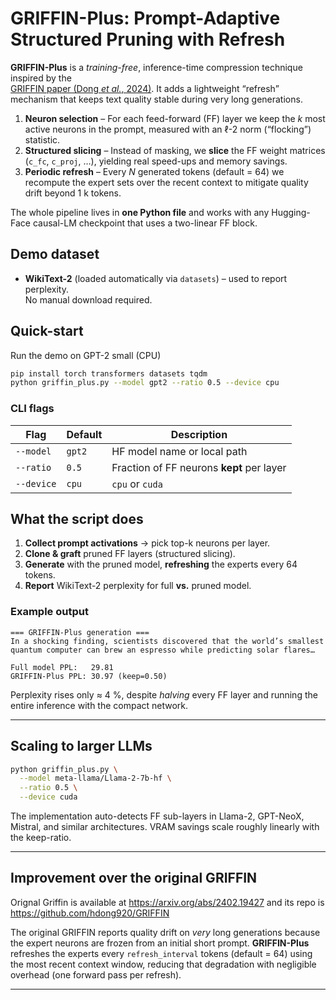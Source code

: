 # GRIFFIN-Plus: Prompt-Adaptive Structured Pruning with Refresh

**GRIFFIN-Plus** is a *training-free*, inference-time compression technique inspired by the  
[GRIFFIN paper (Dong *et al.*, 2024)](https://arxiv.org/abs/2402.XXXX). It adds a lightweight
“refresh” mechanism that keeps text quality stable during very long generations.

1. **Neuron selection** – For each feed-forward (FF) layer we keep the *k* most active
   neurons in the prompt, measured with an ℓ-2 norm (“flocking”) statistic.  
2. **Structured slicing** – Instead of masking, we **slice** the FF weight matrices
   (`c_fc`, `c_proj`, …), yielding real speed-ups and memory savings.  
3. **Periodic refresh** – Every *N* generated tokens (default = 64) we recompute the
   expert sets over the recent context to mitigate quality drift beyond 1 k tokens.

The whole pipeline lives in **one Python file** and works with any Hugging-Face
causal-LM checkpoint that uses a two-linear FF block.


## Demo dataset

* **WikiText-2** (loaded automatically via `datasets`) – used to report perplexity.  
  No manual download required.

## Quick-start
Run the demo on GPT-2 small (CPU)

```bash
pip install torch transformers datasets tqdm
python griffin_plus.py --model gpt2 --ratio 0.5 --device cpu
````

### CLI flags

| Flag       | Default | Description                               |
| ---------- | ------- | ----------------------------------------- |
| `--model`  | `gpt2`  | HF model name or local path               |
| `--ratio`  | `0.5`   | Fraction of FF neurons **kept** per layer |
| `--device` | `cpu`   | `cpu` or `cuda`                           |

## What the script does

1. **Collect prompt activations** → pick top-k neurons per layer.
2. **Clone & graft** pruned FF layers (structured slicing).
3. **Generate** with the pruned model, **refreshing** the experts every 64 tokens.
4. **Report** WikiText-2 perplexity for full **vs.** pruned model.

### Example output

```
=== GRIFFIN-Plus generation ===
In a shocking finding, scientists discovered that the world’s smallest
quantum computer can brew an espresso while predicting solar flares…

Full model PPL:   29.81
GRIFFIN-Plus PPL: 30.97 (keep=0.50)
```

Perplexity rises only ≈ 4 %, despite *halving* every FF layer and running the
entire inference with the compact network.

---

## Scaling to larger LLMs

```bash
python griffin_plus.py \
  --model meta-llama/Llama-2-7b-hf \
  --ratio 0.5 \
  --device cuda
```

The implementation auto-detects FF sub-layers in Llama-2, GPT-NeoX, Mistral,
and similar architectures. VRAM savings scale roughly linearly with the
keep-ratio.

---

## Improvement over the original GRIFFIN
Orignal Griffin is available at https://arxiv.org/abs/2402.19427 and its repo is https://github.com/hdong920/GRIFFIN

The original GRIFFIN reports quality drift on *very* long generations because the expert neurons are frozen from an initial short prompt.
**GRIFFIN-Plus** refreshes the experts every `refresh_interval` tokens (default = 64) using the most recent context window, reducing that degradation
with negligible overhead (one forward pass per refresh).

---

```
```
